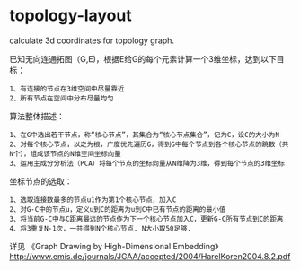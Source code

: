 topology-layout
===============

calculate 3d coordinates for  topology graph.

已知无向连通拓图（G,E)，根据E给G的每个元素计算一个3维坐标，达到以下目标：

    1、有连接的节点在3维空间中尽量靠近
    2、所有节点在空间中分布尽量均匀

算法整体描述：

    1、在G中选出若干节点，称“核心节点”，其集合为“核心节点集合”，记为C，设C的大小为N
    2、对每个核心节点，以之为根，广度优先遍历G，得到G中每个节点到各个核心节点的跳数（共N个），组成该节点的N维空间坐标向量
    3、运用主成分分析法（PCA）将每个节点的坐标向量从N维降为3维，得到每个节点的3维坐标
    
坐标节点的选取：

    1、选取连接数最多的节点u1作为第1个核心节点，加入C
    2、对G-C中的节点u，定义u到C的距离为u到C中已有节点的距离的最小值
    3、将当前G-C中与C距离最远的节点作为下一个核心节点加入C，更新G-C所有节点到C的距离
    4、将3重复N-1次，一共得到N个核心节点. N大小取50足够.
    
    
详见 《Graph Drawing by High-Dimensional Embedding》
http://www.emis.de/journals/JGAA/accepted/2004/HarelKoren2004.8.2.pdf

    

